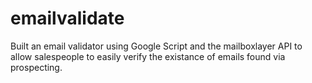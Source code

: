 # emailvalidate
Built an email validator using Google Script and the mailboxlayer API to allow salespeople to easily verify the existance of emails found via prospecting.
